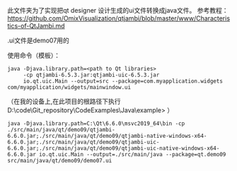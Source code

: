 此文件夹为了实现把qt designer 设计生成的ui文件转换成java文件。
参考教程：https://github.com/OmixVisualization/qtjambi/blob/master/www/Characteristics-of-QtJambi.md
 
.ui文件是demo07用的


使用命令（模板）：
```
java -Djava.library.path=<path to Qt libraries>
     -cp qtjambi-6.5.3.jar:qtjambi-uic-6.5.3.jar
     io.qt.uic.Main --output=src --package=com.myapplication.widgets com/myapplication/widgets/mainwindow.ui
```
（在我的设备上,在此项目的根路径下执行 D:\code\Git_repository\CodeExamples\Java\example> ）
```
java -Djava.library.path=C:\Qt\6.6.0\msvc2019_64\bin -cp ./src/main/java/qt/demo09/qtjambi-6.6.0.jar;./src/main/java/qt/demo09/qtjambi-native-windows-x64-6.6.0.jar;./src/main/java/qt/demo09/qtjambi-uic-6.6.0.jar;./src/main/java/qt/demo09/qtjambi-uic-native-windows-x64-6.6.0.jar io.qt.uic.Main --output=./src/main/java --package=qt.demo09 src/main/java/qt/demo09/demo07.ui
```

